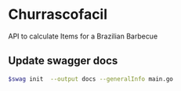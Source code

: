 # Churrascofacil

API to calculate Items for a Brazilian Barbecue

## Update swagger docs

```bash
$swag init  --output docs --generalInfo main.go
```
